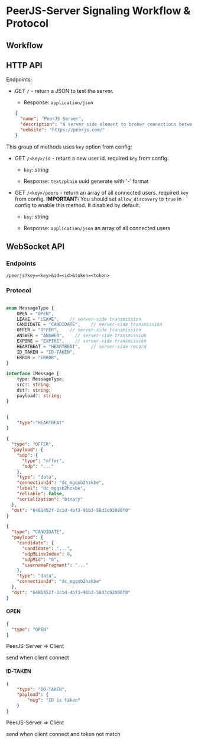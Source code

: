 # PeerJS-Server Signaling Workflow & Protocol

## Workflow



## HTTP API

Endpoints:

- GET `/` - return a JSON to test the server.

  - Response: `application/json`

  ```json
  {
    "name": "PeerJS Server",
    "description": "A server side element to broker connections between PeerJS clients.",
    "website": "https://peerjs.com/"
  }
  ```

This group of methods uses `key` option from config:

- GET `/<key>/id` - return a new user id. required `key` from config.

  - `key`: string

  - Response: `text/plain` uuid generate with '-' format

- GET `/<key>/peers` - return an array of all connected users. required `key` from config. **IMPORTANT:** You should set `allow_discovery` to `true` in config to enable this method. It disabled by default.

  - `key`: string

  - Response: `application/json` an array of all connected users


## WebSocket API

### Endpoints

`/peerjs?key=<key>&id=<id>&token=<token>`

### Protocol

```typescript

enum MessageType {
	OPEN = "OPEN",
	LEAVE = "LEAVE",    // server-side transmission
	CANDIDATE = "CANDIDATE",    // server-side transmission
	OFFER = "OFFER",    // server-side transmission
	ANSWER = "ANSWER",    // server-side transmission
	EXPIRE = "EXPIRE",    // server-side transmission
	HEARTBEAT = "HEARTBEAT",    // server-side record
	ID_TAKEN = "ID-TAKEN",
	ERROR = "ERROR",
}

interface IMessage {
	type: MessageType;
	src?: string;
	dst?: string;
	payload?: string;
}

```

```json

{
    "type":"HEARTBEAT"
}

{
  "type": "OFFER",
  "payload": {
    "sdp": {
      "type": "offer",
      "sdp": "..."
    },
    "type": "data",
    "connectionId": "dc_mgqsb2hzkbe",
    "label": "dc_mgqsb2hzkbe",
    "reliable": false,
    "serialization": "binary"
  },
  "dst": "6481452f-2c1d-4bf3-91b3-58d3c92080f0"
}

{
  "type": "CANDIDATE",
  "payload": {
    "candidate": {
      "candidate": "...",
      "sdpMLineIndex": 0,
      "sdpMid": "0",
      "usernameFragment": "..."
    },
    "type": "data",
    "connectionId": "dc_mgqsb2hzkbe"
  },
  "dst": "6481452f-2c1d-4bf3-91b3-58d3c92080f0"
}
```

#### OPEN

```json
{
  "type": "OPEN"
}
```

PeerJS-Server => Client

send when client connect



#### ID-TAKEN

```json
{
    "type": "ID-TAKEN",
    "payload": { 
        "msg": "ID is taken" 
    }
}
```

PeerJS-Server => Client

send when client connect and token not match



